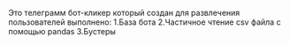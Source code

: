 Это телеграмм бот-кликер который создан для развлечения пользователей 
выполнено:
1.База бота
2.Частичное чтение csv файла с помощью pandas 
3.Бустеры
